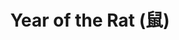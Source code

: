 ---
layout: song
category: songs
permalink: /music/enjoy-your-rabbit/:title

title: Year of the Rat (鼠)
album: Enjoy Your Rabbit
track_number: 3
artists: Sufjan Stevens
instrumental: yes

primary_recording: 
- id: 1523720152
  type: bandcamp

---